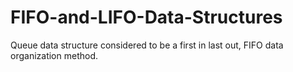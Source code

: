 # FIFO-and-LIFO-Data-Structures
Queue data structure considered to be a first in last out, FIFO data organization method.
